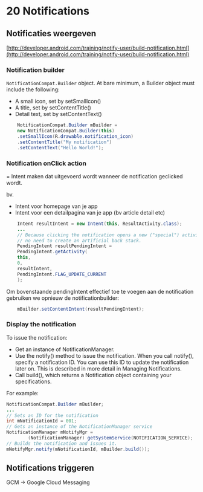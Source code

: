 # 20 Notifications


## Notificaties weergeven ##

[http://developer.android.com/training/notify-user/build-notification.html](http://developer.android.com/training/notify-user/build-notification.html)

### Notification builder ###

`NotificationCompat.Builder` object. At bare minimum, a Builder object must include the following:

- A small icon, set by setSmallIcon()
- A title, set by setContentTitle()
- Detail text, set by setContentText()

```java
    NotificationCompat.Builder mBuilder =
    new NotificationCompat.Builder(this)
    .setSmallIcon(R.drawable.notification_icon)
    .setContentTitle("My notification")
    .setContentText("Hello World!");
```

### Notification onClick action ###

= Intent maken dat uitgevoerd wordt wanneer de notification geclicked wordt.

bv. 

- Intent voor homepage van je app
- Intent voor een detailpagina van je app (bv article detail etc)


```java
    Intent resultIntent = new Intent(this, ResultActivity.class);
    ...
    // Because clicking the notification opens a new ("special") activity, there's
    // no need to create an artificial back stack.
    PendingIntent resultPendingIntent =
    PendingIntent.getActivity(
    this,
    0,
    resultIntent,
    PendingIntent.FLAG_UPDATE_CURRENT
    );
```

Om bovenstaande pendingIntent effectief toe te voegen aan de notification gebruiken we opnieuw de notificationbuilder:


```java
	mBuilder.setContentIntent(resultPendingIntent);
```

### Display the notification ###

To issue the notification:

- Get an instance of NotificationManager.
- Use the notify() method to issue the notification. When you call notify(), specify a notification ID. You can use this ID to update the notification later on. This is described in more detail in Managing Notifications.
- Call build(), which returns a Notification object containing your specifications.

For example:

```java
NotificationCompat.Builder mBuilder;
...
// Sets an ID for the notification
int mNotificationId = 001;
// Gets an instance of the NotificationManager service
NotificationManager mNotifyMgr = 
        (NotificationManager) getSystemService(NOTIFICATION_SERVICE);
// Builds the notification and issues it.
mNotifyMgr.notify(mNotificationId, mBuilder.build());
```

## Notifications triggeren ##

GCM -> Google Cloud Messaging